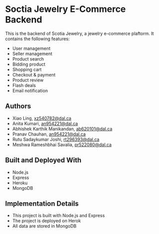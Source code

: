 # Soctia Jewelry E-Commerce Backend

This is the backend of Scotia Jewelry, a jewelry e-commerce plaftorm. It contains the following features:

* User management
* Seller management
* Product search
* Bidding product
* Shopping cart
* Checkout & payment
* Product review
* Flash deals
* Email notification

## Authors

* Xiao Ling, xz540782@dal.ca
* Anita Kumari, an954221@dal.ca
* Abhishek Karthik Manikandan, ab620101@dal.ca
* Pranav Chauhan, an954221@dal.ca
* Rutu Sadaykumar Joshi, rt296393@dal.ca
* Meshwa Rameshbhai Savalia, pr522080@dal.ca

## Built and Deployed With

* Node.js
* Express
* Heroku
* MongoDB

## Implementation Details

* This project is built with Node.js and Express
* The project is deployed on Herok
* All data are stored in MongoDB
